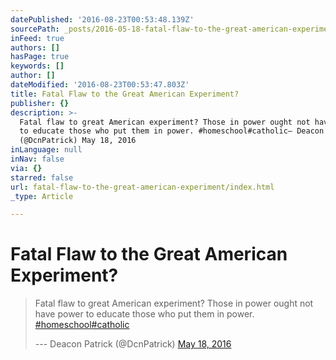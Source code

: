 ```yaml
---
datePublished: '2016-08-23T00:53:48.139Z'
sourcePath: _posts/2016-05-18-fatal-flaw-to-the-great-american-experiment.md
inFeed: true
authors: []
hasPage: true
keywords: []
author: []
dateModified: '2016-08-23T00:53:47.803Z'
title: Fatal Flaw to the Great American Experiment?
publisher: {}
description: >-
  Fatal flaw to great American experiment? Those in power ought not have power
  to educate those who put them in power. #homeschool#catholic— Deacon Patrick
  (@DcnPatrick) May 18, 2016
inLanguage: null
inNav: false
via: {}
starred: false
url: fatal-flaw-to-the-great-american-experiment/index.html
_type: Article

---
```

# Fatal Flaw to the Great American Experiment?

> Fatal flaw to great American experiment? Those in power ought not have power to educate those who put them in power. [\#homeschool][0][\#catholic][1]
> 
> --- Deacon Patrick (@DcnPatrick) [May 18, 2016][2]



[0]: https://twitter.com/hashtag/homeschool?src=hash
[1]: https://twitter.com/hashtag/catholic?src=hash
[2]: https://twitter.com/DcnPatrick/status/733067448430137345